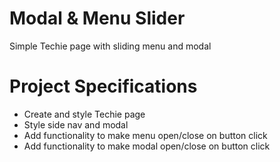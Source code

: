 # Modal & Menu Slider

Simple Techie page with sliding menu and modal

# Project Specifications

- Create and style Techie page
- Style side nav and modal
- Add functionality to make menu open/close on button click
- Add functionality to make modal open/close on button click

